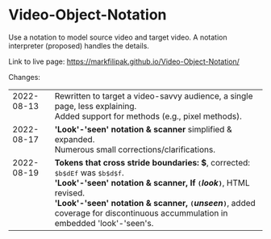 # Video-Object-Notation
Use a notation to model source video and target video. A notation interpreter (proposed) handles the details.

Link to live page: https://markfilipak.github.io/Video-Object-Notation/

Changes:
<TABLE BORDER=0 CELLSPACING=0 CELLPADDING=0>
<TR><TD style="vertical-align:top">2022-08-13&nbsp;</TD><TD>Rewritten to target a video-savvy audience, a single page, less explaining.<BR>
                                 Added support for methods (e.g.,  pixel methods).</TD></TR>
<TR><TD style="vertical-align:top">2022-08-17&nbsp;</TD><TD><B>'Look'-'seen' notation & scanner</B> simplified & expanded.<BR>
                                 Numerous small corrections/clarifications.</TD></TR>
<TR><TD style="vertical-align:top">2022-08-19&nbsp;</TD><TD><B>Tokens that cross stride boundaries: $</B>, corrected: <TT>$b$dEf</TT> was <TT>$b$d$f</TT>.<BR>
                                 <B>'Look'-'seen' notation & scanner, If <TT>(</TT><I><B>look</B></I><TT>)</TT></B>, HTML revised.<BR>
                                 <B>'Look'-'seen' notation & scanner, <TT>(</TT><I><B>unseen</B></I><TT>)</TT></B>, added coverage for discontinuous accummulation in embedded 'look'-'seen's.</TD></TR>
</TABLE><BR>

